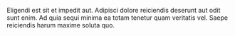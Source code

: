 Eligendi est sit et impedit aut. Adipisci dolore reiciendis deserunt aut odit sunt enim. Ad quia sequi minima ea totam tenetur quam veritatis vel. Saepe reiciendis harum maxime soluta quo.